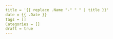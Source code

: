 ```yaml
---
title = '{{ replace .Name "-" " " | title }}'
date = {{ .Date }}
Tags = []
Categories = []
draft = true
---
```



